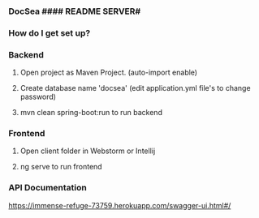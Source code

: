 ### DocSea #### README  SERVER#

### How do I get set up? ###

### Backend ###

1. Open project as Maven Project. (auto-import enable)

2. Create database name 'docsea'  (edit application.yml file's to change password)
				
3. mvn clean spring-boot:run to run backend
        

### Frontend ###
1. Open client folder in Webstorm or Intellij

2. ng serve to run frontend 


### API Documentation ###
https://immense-refuge-73759.herokuapp.com/swagger-ui.html#/